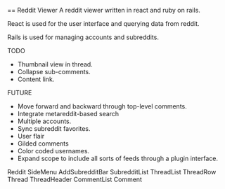 == Reddit Viewer
A reddit viewer written in react and ruby on rails.

React is used for the user interface and querying data from reddit.

Rails is used for managing accounts and subreddits.

TODO
- Thumbnail view in thread.
- Collapse sub-comments.
- Content link.

FUTURE
- Move forward and backward through top-level comments.
- Integrate metareddit-based search
- Multiple accounts.
- Sync subreddit favorites.
- User flair
- Gilded comments
- Color coded usernames.
- Expand scope to include all sorts of feeds through a plugin interface.

Reddit
	SideMenu
		AddSubredditBar
		SubredditList
	ThreadList
		ThreadRow
	Thread
		ThreadHeader
		CommentList
			Comment